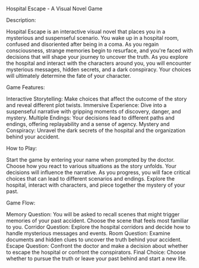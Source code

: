 Hospital Escape - A Visual Novel Game

Description:

Hospital Escape is an interactive visual novel that places you in a mysterious and suspenseful scenario. You wake up in a hospital room, confused and disoriented after being in a coma. As you regain consciousness, strange memories begin to resurface, and you're faced with decisions that will shape your journey to uncover the truth. As you explore the hospital and interact with the characters around you, you will encounter mysterious messages, hidden secrets, and a dark conspiracy. Your choices will ultimately determine the fate of your character.

Game Features:

Interactive Storytelling: Make choices that affect the outcome of the story and reveal different plot twists.
Immersive Experience: Dive into a suspenseful narrative with gripping moments of discovery, danger, and mystery.
Multiple Endings: Your decisions lead to different paths and endings, offering replayability and a sense of agency.
Mystery and Conspiracy: Unravel the dark secrets of the hospital and the organization behind your accident.

How to Play:

Start the game by entering your name when prompted by the doctor.
Choose how you react to various situations as the story unfolds. Your decisions will influence the narrative.
As you progress, you will face critical choices that can lead to different scenarios and endings.
Explore the hospital, interact with characters, and piece together the mystery of your past.

Game Flow:

Memory Question: You will be asked to recall scenes that might trigger memories of your past accident. Choose the scene that feels most familiar to you.
Corridor Question: Explore the hospital corridors and decide how to handle mysterious messages and events.
Room Question: Examine documents and hidden clues to uncover the truth behind your accident.
Escape Question: Confront the doctor and make a decision about whether to escape the hospital or confront the conspirators.
Final Choice: Choose whether to pursue the truth or leave your past behind and start a new life.
